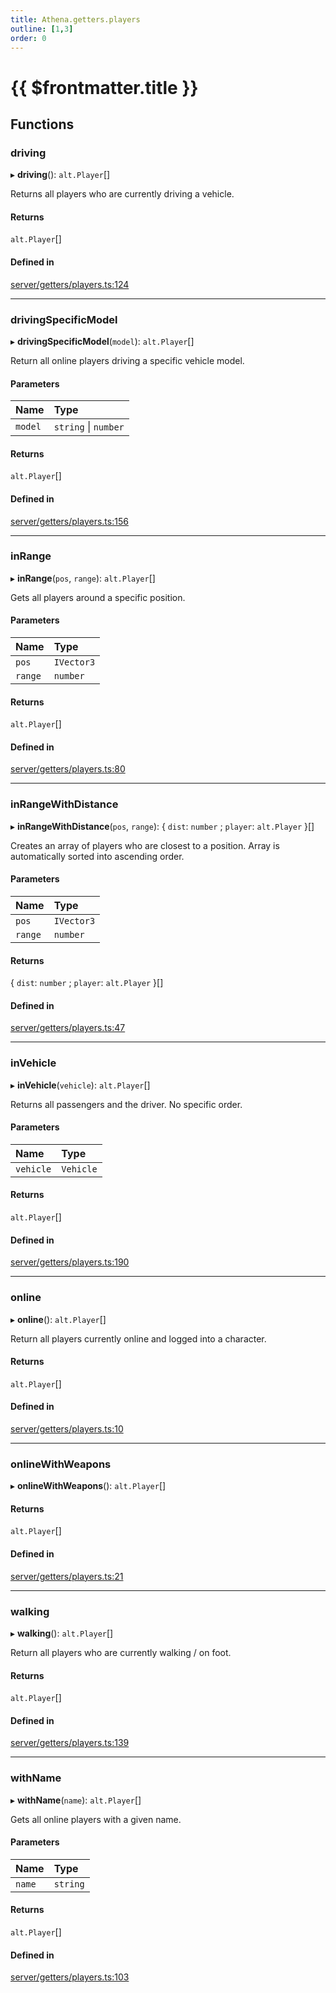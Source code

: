 ```yaml
---
title: Athena.getters.players
outline: [1,3]
order: 0
---
```


# {{ $frontmatter.title }}


## Functions

### driving

▸ **driving**(): `alt.Player`[]

Returns all players who are currently driving a vehicle.

#### Returns

`alt.Player`[]

#### Defined in

[server/getters/players.ts:124](https://github.com/Stuyk/altv-athena/blob/552012ca4/src/core/server/getters/players.ts#L124)

___

### drivingSpecificModel

▸ **drivingSpecificModel**(`model`): `alt.Player`[]

Return all online players driving a specific vehicle model.

#### Parameters

| Name | Type |
| :------ | :------ |
| `model` | `string` \| `number` |

#### Returns

`alt.Player`[]

#### Defined in

[server/getters/players.ts:156](https://github.com/Stuyk/altv-athena/blob/552012ca4/src/core/server/getters/players.ts#L156)

___

### inRange

▸ **inRange**(`pos`, `range`): `alt.Player`[]

Gets all players around a specific position.

#### Parameters

| Name | Type |
| :------ | :------ |
| `pos` | `IVector3` |
| `range` | `number` |

#### Returns

`alt.Player`[]

#### Defined in

[server/getters/players.ts:80](https://github.com/Stuyk/altv-athena/blob/552012ca4/src/core/server/getters/players.ts#L80)

___

### inRangeWithDistance

▸ **inRangeWithDistance**(`pos`, `range`): { `dist`: `number` ; `player`: `alt.Player`  }[]

Creates an array of players who are closest to a position.
Array is automatically sorted into ascending order.

#### Parameters

| Name | Type |
| :------ | :------ |
| `pos` | `IVector3` |
| `range` | `number` |

#### Returns

{ `dist`: `number` ; `player`: `alt.Player`  }[]

#### Defined in

[server/getters/players.ts:47](https://github.com/Stuyk/altv-athena/blob/552012ca4/src/core/server/getters/players.ts#L47)

___

### inVehicle

▸ **inVehicle**(`vehicle`): `alt.Player`[]

Returns all passengers and the driver.
No specific order.

#### Parameters

| Name | Type |
| :------ | :------ |
| `vehicle` | `Vehicle` |

#### Returns

`alt.Player`[]

#### Defined in

[server/getters/players.ts:190](https://github.com/Stuyk/altv-athena/blob/552012ca4/src/core/server/getters/players.ts#L190)

___

### online

▸ **online**(): `alt.Player`[]

Return all players currently online and logged into a character.

#### Returns

`alt.Player`[]

#### Defined in

[server/getters/players.ts:10](https://github.com/Stuyk/altv-athena/blob/552012ca4/src/core/server/getters/players.ts#L10)

___

### onlineWithWeapons

▸ **onlineWithWeapons**(): `alt.Player`[]

#### Returns

`alt.Player`[]

#### Defined in

[server/getters/players.ts:21](https://github.com/Stuyk/altv-athena/blob/552012ca4/src/core/server/getters/players.ts#L21)

___

### walking

▸ **walking**(): `alt.Player`[]

Return all players who are currently walking / on foot.

#### Returns

`alt.Player`[]

#### Defined in

[server/getters/players.ts:139](https://github.com/Stuyk/altv-athena/blob/552012ca4/src/core/server/getters/players.ts#L139)

___

### withName

▸ **withName**(`name`): `alt.Player`[]

Gets all online players with a given name.

#### Parameters

| Name | Type |
| :------ | :------ |
| `name` | `string` |

#### Returns

`alt.Player`[]

#### Defined in

[server/getters/players.ts:103](https://github.com/Stuyk/altv-athena/blob/552012ca4/src/core/server/getters/players.ts#L103)
